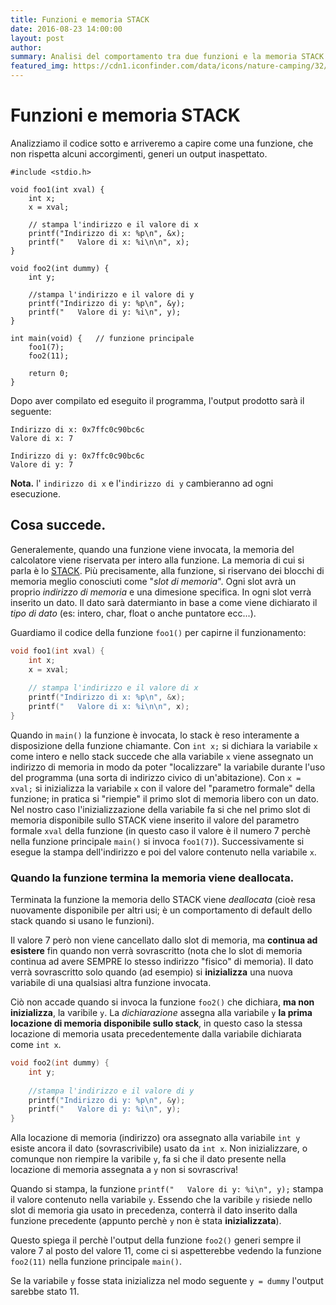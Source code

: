 ```yaml
---
title: Funzioni e memoria STACK
date: 2016-08-23 14:00:00
layout: post
author: 
summary: Analisi del comportamento tra due funzioni e la memoria STACK. Ovvero come una funzione andrà ad influenzare il comportamento di una seconda funzione.
featured_img: https://cdn1.iconfinder.com/data/icons/nature-camping/32/evergreen-forest-512.png
---
```


# Funzioni e memoria STACK

Analizziamo il codice sotto e arriveremo a capire come una funzione, che non rispetta alcuni accorgimenti, generi un output inaspettato.  

```
#include <stdio.h>

void foo1(int xval) {
    int x;
    x = xval;
    
    // stampa l'indirizzo e il valore di x
    printf("Indirizzo di x: %p\n", &x);
    printf("   Valore di x: %i\n\n", x);
}

void foo2(int dummy) {
    int y;
    
    //stampa l'indirizzo e il valore di y 
    printf("Indirizzo di y: %p\n", &y);
    printf("   Valore di y: %i\n", y);
}

int main(void) {   // funzione principale
    foo1(7);
    foo2(11);
    
    return 0;
}
```

Dopo aver compilato ed eseguito il programma, l'output prodotto sarà il seguente:

```
Indirizzo di x: 0x7ffc0c90bc6c
Valore di x: 7

Indirizzo di y: 0x7ffc0c90bc6c
Valore di y: 7
```

**Nota.** l' `indirizzo di x` e l'`indirizzo di y` cambieranno ad ogni esecuzione.

## Cosa succede.

Generalemente, quando una funzione viene invocata, la memoria del calcolatore viene riservata per intero alla funzione. La memoria di cui si parla è lo [STACK]. Più precisamente, alla funzione, si riservano dei blocchi di memoria meglio conosciuti come "*slot di memoria*". Ogni slot avrà un proprio *indirizzo di memoria* e una dimesione specifica. In ogni slot verrà inserito un dato. Il dato sarà datermianto in base a come viene dichiarato il *tipo di dato* (es: intero, char, float o anche puntatore ecc...).

Guardiamo il codice della funzione ```foo1()``` per capirne il funzionamento: 

```c
void foo1(int xval) {
    int x;
    x = xval;
    
    // stampa l'indirizzo e il valore di x
    printf("Indirizzo di x: %p\n", &x);
    printf("   Valore di x: %i\n\n", x);
}
```

Quando in ```main()``` la funzione è invocata, lo stack è reso interamente a disposizione della funzione chiamante. Con ```int x;``` si dichiara la variabile ```x``` come intero e nello stack succede che alla variabile ```x``` viene assegnato un indirizzo di memoria in modo da poter "localizzare" la variabile durante l'uso del programma (una sorta di indirizzo civico di un'abitazione). Con ```x = xval;```  si inizializza la variabile ```x``` con il valore del "parametro formale" della funzione; in pratica si "riempie" il primo slot di memoria libero con un dato. Nel nostro caso l'inizializzazione della variabile fa si che nel primo slot di memoria disponibile sullo STACK viene inserito il valore del parametro formale ```xval``` della funzione (in questo caso il valore è il numero 7 perchè nella funzione principale ```main()``` si invoca ```foo1(7)```). Successivamente si esegue la stampa dell'indirizzo e poi del valore contenuto nella variabile ```x```.

### Quando la funzione termina la memoria viene deallocata.

Terminata la funzione la memoria dello STACK viene *deallocata* (cioè resa nuovamente disponibile per altri usi; è un comportamento di default dello stack quando si usano le funzioni). 

Il valore 7 però non viene cancellato dallo slot di memoria, ma **continua ad esistere** fin quando non verrà sovrascritto (nota che lo slot di memoria continua ad avere SEMPRE lo stesso indirizzo "fisico" di memoria). Il dato verrà sovrascritto solo quando (ad esempio) si **inizializza** una nuova variabile di una qualsiasi altra funzione invocata. 

Ciò non accade quando si invoca la funzione ```foo2()``` che dichiara, **ma non inizializza**, la varibile ```y```. La *dichiarazione* assegna alla variabile `y` **la prima locazione di memoria disponibile sullo stack**, in questo caso la stessa locazione di memoria usata precedentemente dalla variabile dichiarata come `int x`.  

```c
void foo2(int dummy) {
    int y;
    
    //stampa l'indirizzo e il valore di y 
    printf("Indirizzo di y: %p\n", &y);
    printf("   Valore di y: %i\n", y);
}
```

Alla locazione di memoria (indirizzo) ora assegnato alla variabile `int y` esiste ancora il dato (sovrascrivibile) usato da `int x`. Non inizializzare, o comunque non riempire la varibile `y`, fa si che il dato presente nella locazione di memoria assegnata a ```y``` non si sovrascriva!

Quando si stampa, la funzione ```printf("   Valore di y: %i\n", y);``` stampa il valore contenuto nella variabile ```y```. Essendo che la varibile ```y``` risiede nello slot di memoria gia usato in precedenza, conterrà il dato inserito dalla funzione precedente (appunto perchè ```y``` non è stata **inizializzata**).

Questo spiega il perchè l'output della funzione ```foo2()``` generi sempre il valore 7 al posto del valore 11, come ci si aspetterebbe vedendo la funzione ```foo2(11)``` nella funzione principale ```main()```.

Se la variabile ```y``` fosse stata inizializza nel modo seguente ```y = dummy``` l'output sarebbe stato 11. 

[STACK]: https://it.wikipedia.org/wiki/Pila_(informatica)